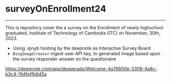 # surveyOnEnrollment24

-----------------

This is repository cover the a survey on the Enrollment of newly highschool graduated, Institute of Technology of Cambodia (ITC) on November, 30th, 2023.  

- Using .ipnyb hosting by the deepnote as Interactive Survey Board
- `BingImageCreator` ingest user API key, to generated image based upon the survey responder answer on the questionaire  

https://deepnote.com/app/desperado/Welcome-4a76800e-3308-4a8c-b3c4-194fe1fb845a
